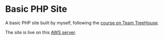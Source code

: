# Basic PHP Site

A basic PHP site built by myself, following the [course on Team TreeHouse](https://teamtreehouse.com/library/build-a-basic-php-website).

The site is live on this [AWS server](http://52.37.51.157). 